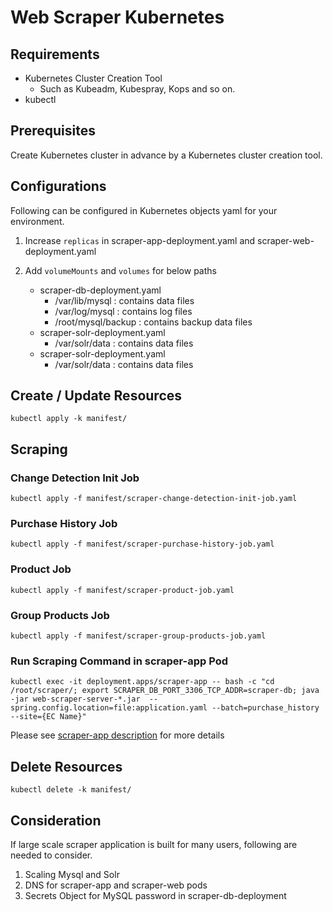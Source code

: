 # Web Scraper Kubernetes

## Requirements

 - Kubernetes Cluster Creation Tool 
	 - Such as Kubeadm, Kubespray, Kops and so on.
 - kubectl

## Prerequisites

Create Kubernetes cluster in advance by a Kubernetes cluster creation tool.

## Configurations

Following can be configured in Kubernetes objects yaml for your environment.

 1. Increase `replicas`
	 in scraper-app-deployment.yaml and scraper-web-deployment.yaml

 2. Add `volumeMounts` and `volumes` for below paths
	 - scraper-db-deployment.yaml
		* /var/lib/mysql : contains data files
		* /var/log/mysql : contains log files
		* /root/mysql/backup : contains backup data files
	- scraper-solr-deployment.yaml
		* /var/solr/data :  contains data files
	- scraper-solr-deployment.yaml
		* /var/solr/data :  contains data files

## Create / Update Resources

`kubectl apply -k manifest/`

## Scraping

### Change Detection Init Job

`kubectl apply -f manifest/scraper-change-detection-init-job.yaml`

### Purchase History Job

`kubectl apply -f manifest/scraper-purchase-history-job.yaml`

### Product Job

`kubectl apply -f manifest/scraper-product-job.yaml`

### Group Products Job

`kubectl apply -f manifest/scraper-group-products-job.yaml`

### Run Scraping Command in scraper-app Pod

`kubectl exec -it deployment.apps/scraper-app -- bash -c "cd /root/scraper/; export SCRAPER_DB_PORT_3306_TCP_ADDR=scraper-db; java -jar web-scraper-server-*.jar  --spring.config.location=file:application.yaml --batch=purchase_history --site={EC Name}"`

Please see [scraper-app description](../web-scraper-server/README.md) for more details

## Delete Resources

`kubectl delete -k manifest/`

## Consideration

If large scale scraper application is built for many users, following are needed to consider.

 1. Scaling Mysql and Solr
 2. DNS for scraper-app and scraper-web pods
 3. Secrets Object for MySQL password in scraper-db-deployment

